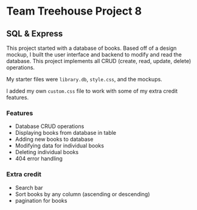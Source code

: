 # Team Treehouse Project 8
## SQL & Express

This project started with a database of books. Based off of a design mockup, I built the user interface and backend to modify and read the database. This project implements all CRUD (create, read, update, delete) operations.

My starter files were `library.db`, `style.css`, and the mockups.

I added my own `custom.css` file to work with some of my extra credit features.
 
### Features
 - Database CRUD operations
  - Displaying books from database in table
  - Adding new books to database
  - Modifying data for individual books
  - Deleting individual books
- 404 error handling
 
### Extra credit
 - Search bar
 - Sort books by any column (ascending or descending)
 - pagination for books

